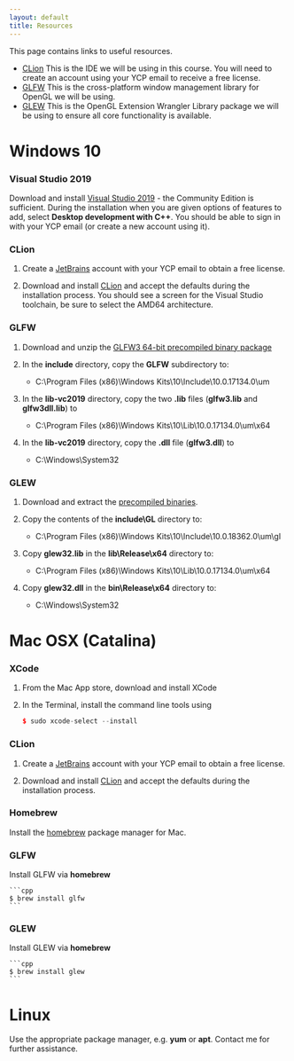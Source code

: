 ```yaml
---
layout: default
title: Resources
---
```


This page contains links to useful resources.



-   [CLion](https://www.jetbrains.com/clion/) This is the IDE we will be using in this course. You will need to create an account using your YCP email to receive a free license.
-   [GLFW](https://www.glfw.org) This is the cross-platform window management library for OpenGL we will be using.
-   [GLEW](http://glew.sourceforge.net/) This is the OpenGL Extension Wrangler Library package we will be using to ensure all core functionality is available.


# Windows 10

### Visual Studio 2019

Download and install [Visual Studio 2019](https://visualstudio.microsoft.com) - the Community Edition is sufficient. During the installation when you are given options of features to add, select **Desktop development with C++**. You should be able to sign in with your YCP email (or create a new account using it).

### CLion

1.  Create a [JetBrains](https://account.jetbrains.com/login) account with your YCP email to obtain a free license. 

2. Download and install [CLion](https://www.jetbrains.com/clion/) and accept the defaults during the installation process. You should see a screen for the Visual Studio toolchain, be sure to select the AMD64 architecture.

### GLFW

1.  Download and unzip the [GLFW3 64-bit precompiled binary package](https://www.glfw.org)

2. In the **include** directory, copy the **GLFW** subdirectory to:

    - C:\\Program Files (x86)\\Windows Kits\\10\\Include\\10.0.17134.0\\um
    
3. In the **lib-vc2019** directory, copy the two **.lib** files (**glfw3.lib** and **glfw3dll.lib**) to

    - C:\\Program Files (x86)\\Windows Kits\\10\\Lib\\10.0.17134.0\\um\\x64
    
4. In the **lib-vc2019** directory, copy the **.dll** file (**glfw3.dll**) to

    - C:\\Windows\\System32
    
### GLEW 

1.  Download and extract the [precompiled binaries](https://sourceforge.net/projects/glew/files/glew/2.1.0/glew-2.1.0-win32.zip/download).

2.  Copy the contents of the **include\\GL** directory to:

    - C:\\Program Files (x86)\\Windows Kits\\10\\Include\\10.0.18362.0\\um\\gl

3.  Copy **glew32.lib** in the **lib\\Release\\x64** directory to:

    - C:\\Program Files (x86)\\Windows Kits\\10\\Lib\\10.0.17134.0\\um\\x64

4.  Copy **glew32.dll** in the **bin\Release\x64** directory to:

    - C:\\Windows\\System32
 

# Mac OSX (Catalina)

### XCode

1. From the Mac App store, download and install XCode

2. In the Terminal, install the command line tools using

	```cpp
	$ sudo xcode-select --install
	```
    
### CLion

1.  Create a [JetBrains](https://account.jetbrains.com/login) account with your YCP email to obtain a free license. 

2. Download and install [CLion](https://www.jetbrains.com/clion/) and accept the defaults during the installation process.

### Homebrew

Install the [homebrew](https://brew.sh) package manager for Mac.

### GLFW

Install GLFW via **homebrew**

	```cpp
	$ brew install glfw
	```
    
### GLEW

Install GLEW via **homebrew**

	```cpp
	$ brew install glew
	```


# Linux

Use the appropriate package manager, e.g. **yum** or **apt**. Contact me for further assistance.